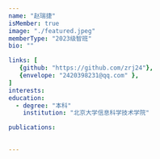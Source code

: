 ```yaml
---
name: "赵瑞捷"
isMember: true
image: "./featured.jpeg"
memberType: "2023级智班"
bio: ""

links: [
   {github: "https://github.com/zrj24"},
   {envelope: "2420398231@qq.com" },
]
interests:
education:
  - degree: "本科"
    institution: "北京大学信息科学技术学院"

publications:
  

---
```


